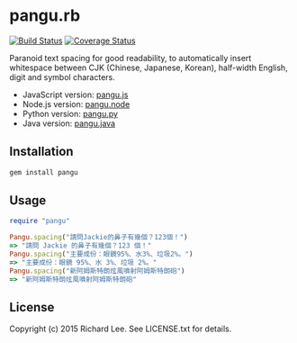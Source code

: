 # pangu.rb

[![Build Status](https://travis-ci.org/dlackty/pangu.rb.svg?branch=master)](https://travis-ci.org/dlackty/pangu.rb)
[![Coverage Status](https://coveralls.io/repos/dlackty/pangu.rb/badge.svg)](https://coveralls.io/r/dlackty/pangu.rb)

Paranoid text spacing for good readability, to automatically insert whitespace between CJK (Chinese, Japanese, Korean), half-width English, digit and symbol characters.

* JavaScript version: [pangu.js](https://github.com/vinta/paranoid-auto-spacing)
* Node.js version: [pangu.node](https://github.com/huei90/pangu.node)
* Python version: [pangu.py](https://github.com/vinta/pangu.py)
* Java version: [pangu.java](https://github.com/vinta/pangu.java)


## Installation

```bash
gem install pangu
```

## Usage

```ruby
require "pangu"

Pangu.spacing("請問Jackie的鼻子有幾個？123個！")
=> "請問 Jackie 的鼻子有幾個？123 個！"
Pangu.spacing("主要成份：眼鏡95%、水3%、垃圾2%。")                                                                                                                                        
=> "主要成份：眼鏡 95%、水 3%、垃圾 2%。"
Pangu.spacing("新阿姆斯特朗炫風噴射阿姆斯特朗砲")
=> "新阿姆斯特朗炫風噴射阿姆斯特朗砲"
```

## License

Copyright (c) 2015 Richard Lee. See LICENSE.txt for details.
